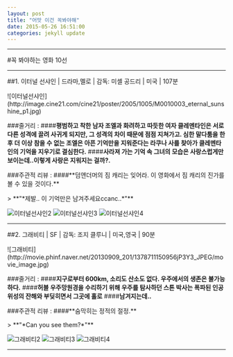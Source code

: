 ```yaml
---
layout: post
title: "어맛 이건 꼭봐야해"
date: 2015-05-26 16:51:00
categories: jekyll update
---
```

<p>
<hr>
</hr>
</p>
#꼭 봐야하는 영화 10선

<p>
<hr>
</hr>
</p>
##1. 이터널 선샤인 | 드라마,멜로 | 감독: 미셸 공드리 | 미국 | 107분
<p>

</p>
![이터널선샤인](http://image.cine21.com/cine21/poster/2005/1005/M0010003_eternal_sunshine_p1.jpg)

###줄거리 :
####**평범하고 착한 남자 조엘과 화려하고 따듯한 여자 클레멘타인은 서로 다른 성격에 끌려 사귀게 되지만, 그 성격의 차이 때문에 점점 지쳐가고. 심한 말다툼을 한 후 더 이상 참을 수 없는 조엘은 아픈 기억만을 지워준다는 라쿠나 사를 찾아가 클레멘타인의 기억을 지우기로 결심한다.**
####**사라져 가는 기억 속 그녀의 모습은 사랑스럽게만 보이는데..이렇게 사랑은 지워지는 걸까?.**
<p>
</p>
###주관적 리뷰 :
####**덤앤더머의 짐 캐리는 잊어라. 이 영화에서 짐 캐리의 진가를 볼 수 있을 것이다.**
<p>
</p>
> **"*제발.. 이 기억만은 남겨주세요ccanc..*"**

![이터널선샤인2](http://movie.phinf.naver.net/20111222_2/1324523401736HiDNU_JPEG/movie_image.jpg?type=m665_443_2)
![이터널선샤인3](http://pds7.egloos.com/pds/200710/11/06/e0070106_470d099e4465b.jpg)
![이터널선샤인4](http://movie.phinf.naver.net/20111222_14/1324523398978eoy7a_JPEG/movie_image.jpg?type=m665_443_2)
<p>
<hr>
</hr>
</p>
##2. 그래비티 | SF | 감독: 조지 클루니 | 미국,영국 | 90분
<p>

</p>
![그래비티](http://movie.phinf.naver.net/20130909_201/1378711150956jP3Y3_JPEG/movie_image.jpg)

###줄거리 :
####**지구로부터 600km, 소리도 산소도 없다. 우주에서의 생존은 불가능하다.**
####**허블 우주망원경을 수리하기 위해 우주를 탐사하던 스톤 박사는 폭파된 인공위성의 잔해와 부딪히면서 그곳에 홀로**
####**남겨지는데..**
<p>
</p>
###주관적 리뷰 :
####**숨막히는 정적의 절정.**
<p>
</p>
> **"*Can you see them?*"**

![그래비티2](http://movie.phinf.naver.net/20130912_136/1378953471423Vmjjh_JPEG/movie_image.jpg?type=m665_443_2)
![그래비티3](http://movie.phinf.naver.net/20131023_92/1382520111380A80Xl_JPEG/movie_image.jpg?type=m665_443_2)
![그래비티4](http://movie.phinf.naver.net/20131023_194/1382520666100iaQuC_JPEG/movie_image.jpg?type=m665_443_2)
<p>
<hr>
</hr>
</p>
